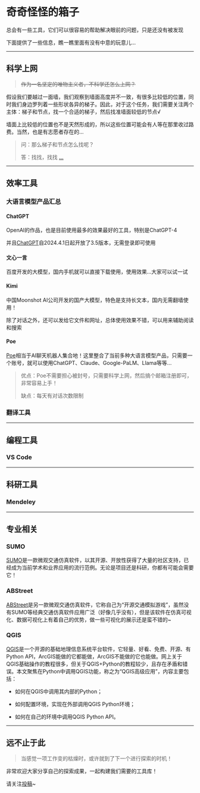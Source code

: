 <!--
 * @Author: CQZ
 * @Date: 2024-03-06 18:27:57
 * @Company: SEU
-->
# 奇奇怪怪的箱子

总会有一些工具，它们可以很容易的帮助解决眼前的问题，只是还没有被发现

下面提供了一些信息，瞧一瞧里面有没有中意的玩意儿...

---

## 科学上网

> ~~作为一名坚定的唯物主义者，不科学还怎么上网？~~

假设我们要越过一面墙，我们观察到墙面高度并不一致，有很多比较低的位置，同时我们身边罗列着一些形状各异的梯子。因此，对于这个任务，我们需要关注两个主体：梯子和节点，找一个合适的梯子，然后找准墙面较低的节点√

墙面上比较低的位置也不是天然形成的，所以这些位置可能会有人等在那里收过路费。当然，也是有志愿者存在的...

> 问：那么梯子和节点怎么找呢？
>
> 答：找找，找找 [...](./ToolsContent/scientific_internet_access.md)

---

## 效率工具

### 大语言模型产品汇总

#### ChatGPT

OpenAI的作品，也是目前使用最多的效果最好的工具，特别是ChatGPT-4

并且[ChatGPT](https://chat.openai.com/)自2024.4.1日起开放了3.5版本，无需登录即可使用

#### 文心一言

百度开发的大模型，国内手机就可以直接下载使用，使用效果...大家可以试一试

#### Kimi

中国Moonshot AI公司开发的国产大模型，特色是支持长文本，国内无需翻墙使用！

除了对话之外，还可以发给它文件和网址，总体使用效果不错，可以用来辅助阅读和搜索

#### Poe

[Poe](https://poe.com/)相当于AI聊天机器人集合地！这里整合了当前多种大语言模型产品，只需要一个账号，就可以使用ChatGPT、Claude、Google-PaLM、Llama等等...

> 优点：Poe不需要担心被封号，只需要科学上网，然后搞个邮箱注册即可，非常容易上手！
>
> 缺点：每天有对话次数限制

###  翻译工具

---

## 编程工具

### VS Code

---

## 科研工具

### Mendeley

---

## 专业相关

### SUMO

[SUMO](./ToolsContent/traffic_tools.md#sumo)是一款微观交通仿真软件，以其开源、开放性获得了大量的社区支持，已经成为当前学术和业界应用的流行范例。无论是项目还是科研，你都有可能会需要它！

### ABStreet

[ABStreet](./ToolsContent/ABstreet_exp.md)是另一款微观交通仿真软件，它称自己为“开源交通模拟游戏”，虽然没有SUMO等经典交通仿真软件应用广泛（好像几乎没有），但是该软件在仿真可视化、数据可视化上有着自己的优势，做一些可视化的展示还是蛮不错的~

### QGIS

[QGIS](./ToolsContent/QGIS_adv_tech.md)是一个开源的基础地理信息系统平台软件，它轻量、好看、免费、开源、有Python API，ArcGIS能做的它都能做，ArcGIS不能做的它也能做。网上关于QGIS基础操作的教程很多，但关于QGIS+Python的教程较少，且存在矛盾和错误。本文聚焦在Python中调用QGIS功能，称之为“QGIS高级应用”，内容主要包括：

* 如何在QGIS中调用其内部的Python；

* 如何配置环境，实现在外部调用QGIS Python环境；

* 如何在自己的环境中调用QGIS Python API。

---

## 远不止于此

> 当感觉一项工作变的枯燥时，或许就到了下一个进行探索的时机！

非常欢迎大家分享自己的探索成果，一起构建我们需要的工具库！

请关注[投稿](contribute.md)~
